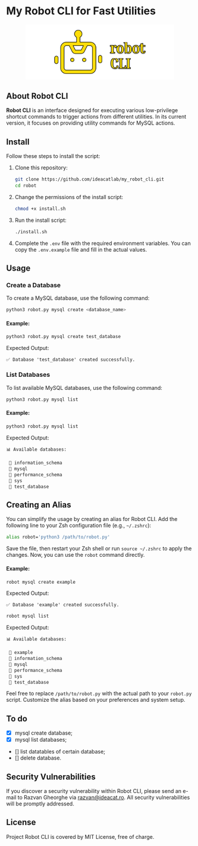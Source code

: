 # My Robot CLI for Fast Utilities

<p align="center"><a href="https://ideacat.ro" target="_blank"><img src="https://raw.githubusercontent.com/ideacatlab/my_robot_cli/main/.github/assets/images/robot_cli_logo.svg.svg" width="400" alt="Robot CLI Logo"></a></p>

## About Robot CLI

**Robot CLI** is an interface designed for executing various low-privilege shortcut commands to trigger actions from different utilities. In its current version, it focuses on providing utility commands for MySQL actions.

## Install

Follow these steps to install the script:

1. Clone this repository:

    ```bash
    git clone https://github.com/ideacatlab/my_robot_cli.git
    cd robot
    ```

2. Change the permissions of the install script:

    ```bash
    chmod +x install.sh
    ```

3. Run the install script:

    ```bash
    ./install.sh
    ```

4. Complete the `.env` file with the required environment variables. You can copy the `.env.example` file and fill in the actual values.

## Usage

### Create a Database

To create a MySQL database, use the following command:

```bash
python3 robot.py mysql create <database_name>
```

#### Example:

```bash
python3 robot.py mysql create test_database
```

Expected Output:

```
✅ Database 'test_database' created successfully.
```

### List Databases

To list available MySQL databases, use the following command:

```bash
python3 robot.py mysql list
```

#### Example:

```bash
python3 robot.py mysql list
```

Expected Output:

```
📊 Available databases:

 📀 information_schema
 📀 mysql
 📀 performance_schema
 📀 sys
 📀 test_database
```

## Creating an Alias

You can simplify the usage by creating an alias for Robot CLI. Add the following line to your Zsh configuration file (e.g., `~/.zshrc`):

```bash
alias robot='python3 /path/to/robot.py'
```

Save the file, then restart your Zsh shell or run `source ~/.zshrc` to apply the changes. Now, you can use the `robot` command directly.

#### Example:

```bash
robot mysql create example
```

Expected Output:

```
✅ Database 'example' created successfully.
```

```bash
robot mysql list
```

Expected Output:

```
📊 Available databases:

 📀 example
 📀 information_schema
 📀 mysql
 📀 performance_schema
 📀 sys
 📀 test_database
```

Feel free to replace `/path/to/robot.py` with the actual path to your `robot.py` script. Customize the alias based on your preferences and system setup.

## To do

- [x] mysql create database;
- [x] mysql list databases;
- [] list datatables of certain database;
- [] delete database.

## Security Vulnerabilities

If you discover a security vulnerability within Robot CLI, please send an e-mail to Razvan Gheorghe via [razvan@ideacat.ro](mailto:razvan@ideacat.ro). All security vulnerabilities will be promptly addressed.

## License

Project Robot CLI is covered by MIT License, free of charge.
